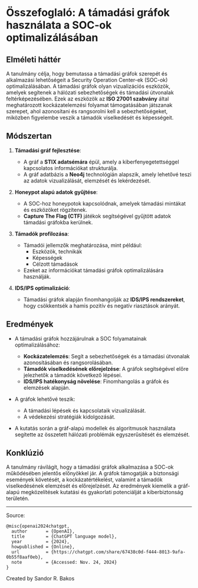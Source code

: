 # Összefoglaló: A támadási gráfok használata a SOC-ok optimalizálásában

## Elméleti háttér
A tanulmány célja, hogy bemutassa a támadási gráfok szerepét és alkalmazási lehetőségeit a Security Operation Center-ek (SOC-ok) optimalizálásában. A támadási gráfok olyan vizualizációs eszközök, amelyek segítenek a hálózati sebezhetőségek és támadási útvonalak feltérképezésében. Ezek az eszközök az **ISO 27001 szabvány** által meghatározott kockázatelemzési folyamat támogatásában játszanak szerepet, ahol azonosítani és rangsorolni kell a sebezhetőségeket, miközben figyelembe veszik a támadók viselkedését és képességeit.

## Módszertan
1. **Támadási gráf fejlesztése**: 
   - A gráf a **STIX adatsémára** épül, amely a kiberfenyegetettséggel kapcsolatos információkat strukturálja.
   - A gráf adatbázis a **Neo4j** technológián alapszik, amely lehetővé teszi az adatok vizualizálását, elemzését és lekérdezését.

2. **Honeypot alapú adatok gyűjtése**:
   - A SOC-hoz honeypotok kapcsolódnak, amelyek támadási mintákat és eszközöket rögzítenek.
   - **Capture The Flag (CTF)** játékok segítségével gyűjtött adatok támadási gráfokba kerülnek.

3. **Támadók profilozása**:
   - Támadói jellemzők meghatározása, mint például:
     - Eszközök, technikák
     - Képességek
     - Célzott támadások
   - Ezeket az információkat támadási gráfok optimalizálására használják.

4. **IDS/IPS optimalizáció**:
   - Támadási gráfok alapján finomhangolják az **IDS/IPS rendszereket**, hogy csökkentsék a hamis pozitív és negatív riasztások arányát.

## Eredmények
- A támadási gráfok hozzájárulnak a SOC folyamatainak optimalizálásához:
  - **Kockázatelemzés**: Segít a sebezhetőségek és a támadási útvonalak azonosításában és rangsorolásában.
  - **Támadók viselkedésének előrejelzése**: A gráfok segítségével előre jelezhetők a támadók következő lépései.
  - **IDS/IPS hatékonyság növelése**: Finomhangolás a gráfok és elemzések alapján.

- A gráfok lehetővé teszik:
  - A támadási lépések és kapcsolataik vizualizálását.
  - A védekezési stratégiák kidolgozását.
  
- A kutatás során a gráf-alapú modellek és algoritmusok használata segítette az összetett hálózati problémák egyszerűsítését és elemzését.

## Konklúzió
A tanulmány rávilágít, hogy a támadási gráfok alkalmazása a SOC-ok működésében jelentős előnyökkel jár. A gráfok támogatják a biztonsági események követését, a kockázatértékelést, valamint a támadók viselkedésének elemzését és előrejelzését. Az eredmények kiemelik a gráf-alapú megközelítések kutatási és gyakorlati potenciálját a kiberbiztonság területén.

---

Source:
```
@misc{openai2024chatgpt,
  author       = {OpenAI},
  title        = {ChatGPT language model},
  year         = {2024},
  howpublished = {Online},
  url          = {https://chatgpt.com/share/67438c0d-f444-8013-9afa-0b55f8aaf0eb},
  note         = {Accessed: Nov. 24, 2024}
}
```

Created by Sandor R. Bakos